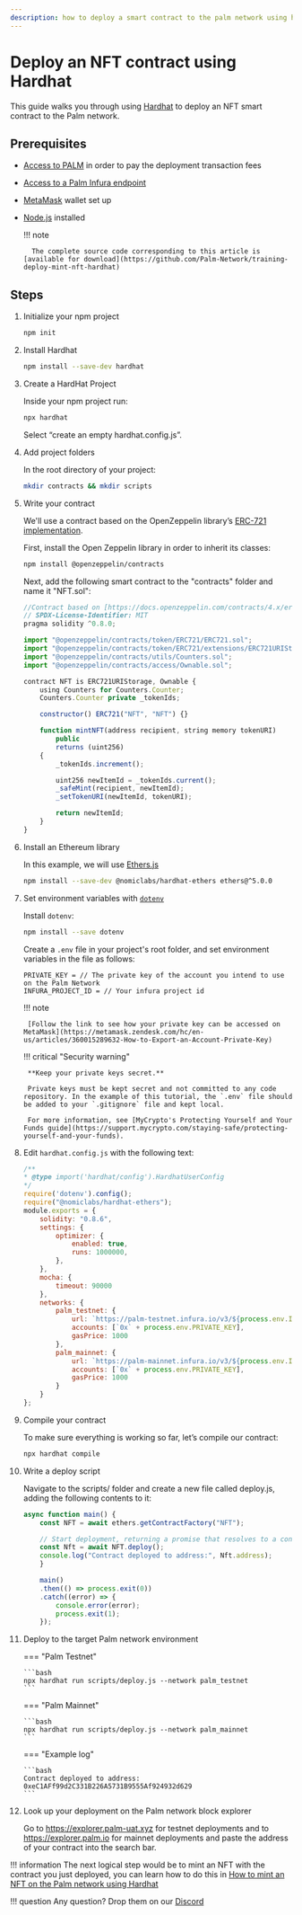 ```yaml
---
description: how to deploy a smart contract to the palm network using hardhat.
---
```


# Deploy an NFT contract using Hardhat

This guide walks you through using [Hardhat](https://hardhat.org/)
to deploy an NFT smart contract to the Palm network.

## Prerequisites

- [Access to PALM](../Get-Started/Tokens.md) in order to pay the deployment transaction fees
- [Access to a Palm Infura endpoint](../Get-Started/Connect/Overview.md)
- [MetaMask](https://metamask.io/) wallet set up
- [Node.js](https://nodejs.org/en/download/) installed

    !!! note

        The complete source code corresponding to this article is [available for download](https://github.com/Palm-Network/training-deploy-mint-nft-hardhat)

## Steps

1. Initialize your npm project

    ```bash
    npm init
    ```

2. Install Hardhat

    ```bash
    npm install --save-dev hardhat
    ```

3. Create a HardHat Project

    Inside your npm project run:

    ```bash
    npx hardhat
    ```

    Select “create an empty hardhat.config.js”.

4. Add project folders

    In the root directory of your project:

    ```bash
    mkdir contracts && mkdir scripts
    ```

5. Write your contract

    We'll use a contract based on the OpenZeppelin library’s [ERC-721 implementation](https://docs.openzeppelin.com/contracts/4.x/erc721).

    First, install the Open Zeppelin library in order to inherit its classes:

    ```bash
    npm install @openzeppelin/contracts
    ```

    Next, add the following smart contract to the "contracts" folder and name it "NFT.sol":

    ```js
    //Contract based on [https://docs.openzeppelin.com/contracts/4.x/erc721](https://docs.openzeppelin.com/contracts/4.x/erc721)
    // SPDX-License-Identifier: MIT
    pragma solidity ^0.8.0;

    import "@openzeppelin/contracts/token/ERC721/ERC721.sol";
    import "@openzeppelin/contracts/token/ERC721/extensions/ERC721URIStorage.sol";
    import "@openzeppelin/contracts/utils/Counters.sol";
    import "@openzeppelin/contracts/access/Ownable.sol";

    contract NFT is ERC721URIStorage, Ownable {
        using Counters for Counters.Counter;
        Counters.Counter private _tokenIds;

        constructor() ERC721("NFT", "NFT") {}

        function mintNFT(address recipient, string memory tokenURI)
            public
            returns (uint256)
        {
            _tokenIds.increment();

            uint256 newItemId = _tokenIds.current();
            _safeMint(recipient, newItemId);
            _setTokenURI(newItemId, tokenURI);

            return newItemId;
        }
    }
    ```

6. Install an Ethereum library

    In this example, we will use [Ethers.js](https://docs.ethers.io/)

    ```bash
    npm install --save-dev @nomiclabs/hardhat-ethers ethers@^5.0.0
    ```

7. Set environment variables with [`dotenv`](https://www.npmjs.com/package/dotenv)

    Install `dotenv`:

    ```bash
    npm install --save dotenv
    ```

    Create a `.env` file in your project's root folder, and set environment variables in the file as follows:

    ```text
    PRIVATE_KEY = // The private key of the account you intend to use on the Palm Network
    INFURA_PROJECT_ID = // Your infura project id
    ```

    !!! note

        [Follow the link to see how your private key can be accessed on MetaMask](https://metamask.zendesk.com/hc/en-us/articles/360015289632-How-to-Export-an-Account-Private-Key)

    !!! critical "Security warning"

        **Keep your private keys secret.**

        Private keys must be kept secret and not committed to any code repository. In the example of this tutorial, the `.env` file should be added to your `.gitignore` file and kept local.

        For more information, see [MyCrypto's Protecting Yourself and Your Funds guide](https://support.mycrypto.com/staying-safe/protecting-yourself-and-your-funds).

8. Edit `hardhat.config.js` with the following text:

    ```js
    /**
    * @type import('hardhat/config').HardhatUserConfig
    */
    require('dotenv').config();
    require("@nomiclabs/hardhat-ethers");
    module.exports = {
        solidity: "0.8.6",
        settings: {
            optimizer: {
                enabled: true,
                runs: 1000000,
            },
        },
        mocha: {
            timeout: 90000
        },
        networks: {
            palm_testnet: {
                url: `https://palm-testnet.infura.io/v3/${process.env.INFURA_PROJECT_ID}`,
                accounts: [`0x` + process.env.PRIVATE_KEY],
                gasPrice: 1000
            },
            palm_mainnet: {
                url: `https://palm-mainnet.infura.io/v3/${process.env.INFURA_PROJECT_ID}`,
                accounts: [`0x` + process.env.PRIVATE_KEY],
                gasPrice: 1000
            }
        }
    };
    ```

9. Compile your contract

    To make sure everything is working so far, let’s compile our contract:

    ```bash
    npx hardhat compile
    ```

10. Write a deploy script

    Navigate to the scripts/ folder and create a new file called deploy.js, adding the following contents to it:

    ```js
    async function main() {
        const NFT = await ethers.getContractFactory("NFT");

        // Start deployment, returning a promise that resolves to a contract object
        const Nft = await NFT.deploy();
        console.log("Contract deployed to address:", Nft.address);
        }

        main()
        .then(() => process.exit(0))
        .catch((error) => {
            console.error(error);
            process.exit(1);
        });
    ```

11. Deploy to the target Palm network environment

    === "Palm Testnet"

        ```bash
        npx hardhat run scripts/deploy.js --network palm_testnet
        ```

    === "Palm Mainnet"

        ```bash
        npx hardhat run scripts/deploy.js --network palm_mainnet
        ```

    === "Example log"

        ```bash
        Contract deployed to address: 0xeC1AFf99d2C331B226A5731B9555Af924932d629
        ```


12. Look up your deployment on the Palm network block explorer

    Go to https://explorer.palm-uat.xyz for testnet deployments and to https://explorer.palm.io for mainnet deployments and paste the address of your contract into the search bar.

!!! information
    The next logical step would be to mint an NFT with the contract you just deployed, you can learn how to do this in [How to mint an NFT on the Palm network using Hardhat](./Mint-NFT-using-Hardhat.md)


!!! question
    Any question? Drop them on our [Discord](https://discord.gg/grcpwNRxVj)
